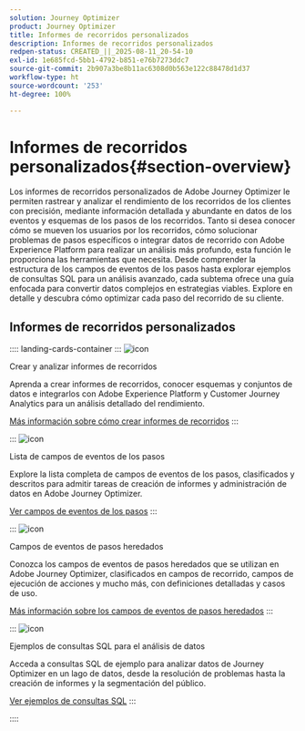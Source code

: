```yaml
---
solution: Journey Optimizer
product: Journey Optimizer
title: Informes de recorridos personalizados
description: Informes de recorridos personalizados
redpen-status: CREATED_||_2025-08-11_20-54-10
exl-id: 1e685fcd-5bb1-4792-b851-e76b7273ddc7
source-git-commit: 2b907a3be8b11ac6308d0b563e122c88478d1d37
workflow-type: ht
source-wordcount: '253'
ht-degree: 100%

---
```


# Informes de recorridos personalizados{#section-overview}

Los informes de recorridos personalizados de Adobe Journey Optimizer le permiten rastrear y analizar el rendimiento de los recorridos de los clientes con precisión, mediante información detallada y abundante en datos de los eventos y esquemas de los pasos de los recorridos. Tanto si desea conocer cómo se mueven los usuarios por los recorridos, cómo solucionar problemas de pasos específicos o integrar datos de recorrido con Adobe Experience Platform para realizar un análisis más profundo, esta función le proporciona las herramientas que necesita. Desde comprender la estructura de los campos de eventos de los pasos hasta explorar ejemplos de consultas SQL para un análisis avanzado, cada subtema ofrece una guía enfocada para convertir datos complejos en estrategias viables. Explore en detalle y descubra cómo optimizar cada paso del recorrido de su cliente.

## Informes de recorridos personalizados

:::: landing-cards-container
:::
![icon](https://cdn.experienceleague.adobe.com/icons/chart-line.svg)

Crear y analizar informes de recorridos

Aprenda a crear informes de recorridos, conocer esquemas y conjuntos de datos e integrarlos con Adobe Experience Platform y Customer Journey Analytics para un análisis detallado del rendimiento.

[Más información sobre cómo crear informes de recorridos](../using/reports/sharing-overview.md)
:::

:::
![icon](https://cdn.experienceleague.adobe.com/icons/list-check.svg)

Lista de campos de eventos de los pasos

Explore la lista completa de campos de eventos de los pasos, clasificados y descritos para admitir tareas de creación de informes y administración de datos en Adobe Journey Optimizer.

[Ver campos de eventos de los pasos](../using/reports/sharing-field-list.md)
:::

:::
![icon](https://cdn.experienceleague.adobe.com/icons/book.svg)

Campos de eventos de pasos heredados

Conozca los campos de eventos de pasos heredados que se utilizan en Adobe Journey Optimizer, clasificados en campos de recorrido, campos de ejecución de acciones y mucho más, con definiciones detalladas y casos de uso.

[Más información sobre los campos de eventos de pasos heredados](legacy-step-event-fields-landing-page.md)
:::

:::
![icon](https://cdn.experienceleague.adobe.com/icons/code-branch.svg)

Ejemplos de consultas SQL para el análisis de datos

Acceda a consultas SQL de ejemplo para analizar datos de Journey Optimizer en un lago de datos, desde la resolución de problemas hasta la creación de informes y la segmentación del público.

[Ver ejemplos de consultas SQL](../using/reports/query-examples.md)
:::

::::
